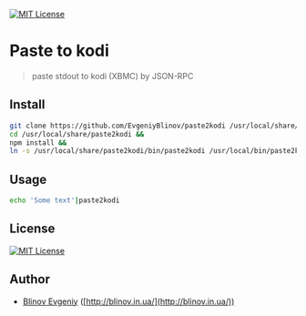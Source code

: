 [![MIT License][license-image]][license-url]

# Paste to kodi
> paste stdout to kodi (XBMC) by JSON-RPC


## Install

```sh
git clone https://github.com/EvgeniyBlinov/paste2kodi /usr/local/share/paste2kodi &&
cd /usr/local/share/paste2kodi &&
npm install &&
ln -s /usr/local/share/paste2kodi/bin/paste2kodi /usr/local/bin/paste2kodi
```

## Usage

```sh
echo 'Some text'|paste2kodi
```

## License

[![MIT License][license-image]][license-url]

## Author

- [Blinov Evgeniy](mailto:evgeniy_blinov@mail.ru) ([http://blinov.in.ua/](http://blinov.in.ua/))

[license-image]: http://img.shields.io/badge/license-MIT-blue.svg?style=flat
[license-url]: LICENSE

